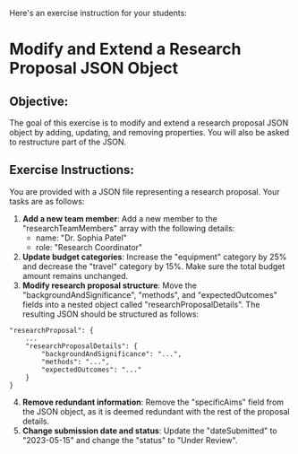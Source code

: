 Here's an exercise instruction for your students:

# Modify and Extend a Research Proposal JSON Object

## Objective:
The goal of this exercise is to modify and extend a research proposal JSON object by adding, updating, and removing properties. You will also be asked to restructure part of the JSON.

## Exercise Instructions:

You are provided with a JSON file representing a research proposal.
Your tasks are as follows:

1. **Add a new team member**: Add a new member to the "researchTeamMembers" array with the following details:
	* name: "Dr. Sophia Patel"
	* role: "Research Coordinator"
2. **Update budget categories**: Increase the "equipment" category by 25% and decrease the "travel" category by 15%. Make sure the total budget amount remains unchanged.
3. **Modify research proposal structure**: Move the "backgroundAndSignificance", "methods", and "expectedOutcomes" fields into a nested object called "researchProposalDetails". The resulting JSON should be structured as follows:
```
"researchProposal": {
    ...
    "researchProposalDetails": {
        "backgroundAndSignificance": "...",
        "methods": "...",
        "expectedOutcomes": "..."
    }
}
```
4. **Remove redundant information**: Remove the "specificAims" field from the JSON object, as it is deemed redundant with the rest of the proposal details.
5. **Change submission date and status**: Update the "dateSubmitted" to "2023-05-15" and change the "status" to "Under Review".